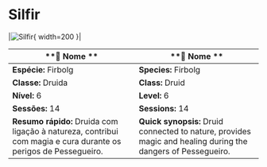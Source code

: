 # Silfir

|![Silfir](pc_silfir.png){ width=200 }|

| **🧙 Nome **                                                                                                    | **🧙 Nome **                                                                                                 |
| --------------------------------------------------------------------------------------------------------------- | ------------------------------------------------------------------------------------------------------------ |
| **Espécie:** Firbolg                                                                                            | **Species:** Firbolg                                                                                         |
| **Classe:** Druida                                                                                              | **Class:** Druid                                                                                             |
| **Nível:** 6                                                                                                    | **Level:** 6                                                                                                 |
| **Sessões:** 14                                                                                                 | **Sessions:** 14                                                                                             |
| **Resumo rápido:** Druida com ligação à natureza, contribui com magia e cura durante os perigos de Pessegueiro. | **Quick synopsis:** Druid connected to nature, provides magic and healing during the dangers of Pessegueiro. |
